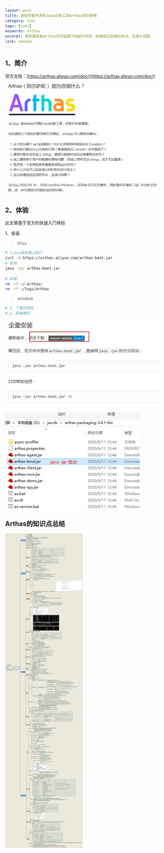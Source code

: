 ```yaml
---
layout: post
title: 体验阿里开源的Java诊断工具Arthas阿尔萨斯
category: tool
tags: [tool]
keywords: arthas
excerpt: 服务器安装arthas实时监控JVM运行状态，快速定位应用的热点，生成火焰图
lock: noneed
---
```


## 1、简介

官方文档：[https://arthas.aliyun.com/doc/](https://arthas.aliyun.com/doc/)

![](\assets\images\2020\java\ali-arthas-1.jpg)

## 2、体验

此文章基于官方的快速入门体验

1、安装

> linux

```sh
# linux服务器上执行
curl -O https://arthas.aliyun.com/arthas-boot.jar
# 启动
java -jar arthas-boot.jar

# 卸载
rm -rf ~/.arthas/
rm -rf ~/logs/arthas
```

> window

```sh
# 1、下载压缩包
# 2、直接解压
```

![](\assets\images\tools\window-install-arthas.jpg)

![](\assets\images\tools\window-install-arthas-2.jpg)

## Arthas的知识点总结

![](\assets\images\2020\springcloud\ali-arthas.png)